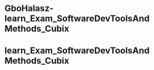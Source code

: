# GboHalasz-learn_Exam_SoftwareDevToolsAndMethods_Cubix
# learn_Exam_SoftwareDevToolsAndMethods_Cubix
